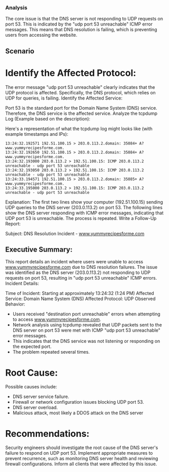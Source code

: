 ### Analysis

The core issue is that the DNS server is not responding to UDP requests on port 53. This is indicated by the "udp port 53 unreachable" ICMP error messages. This means that DNS resolution is failing, which is preventing users from accessing the website.

## Scenario

# Identify the Affected Protocol:

The error message "udp port 53 unreachable" clearly indicates that the UDP protocol is affected. Specifically, the DNS protocol, which relies on UDP for queries, is failing. Identify the Affected Service:

Port 53 is the standard port for the Domain Name System (DNS) service. Therefore, the DNS service is the affected service. Analyze the tcpdump Log (Example based on the description):

Here's a representation of what the tcpdump log might looks like (with example timestamps and IPs):
```
13:24:32.192571 192.51.100.15 > 203.0.113.2.domain: 35084+ A? www.yummyrecipesforme.com.
13:24:32.192650 192.51.100.15 > 203.0.113.2.domain: 35084+ A? www.yummyrecipesforme.com.
13:24:32.193000 203.0.113.2 > 192.51.100.15: ICMP 203.0.113.2 unreachable - udp port 53 unreachable
13:24:32.193050 203.0.113.2 > 192.51.100.15: ICMP 203.0.113.2 unreachable - udp port 53 unreachable
13:24:33.194571 192.51.100.15 > 203.0.113.2.domain: 35085+ A? www.yummyrecipesforme.com.
13:24:33.195000 203.0.113.2 > 192.51.100.15: ICMP 203.0.113.2 unreachable - udp port 53 unreachable
```
Explanation:
The first two lines show your computer (192.51.100.15) sending UDP queries to the DNS server (203.0.113.2) on port 53.
The following lines show the DNS server responding with ICMP error messages, indicating that UDP port 53 is unreachable.
The process is repeated.
Write a Follow-Up Report:

Subject: DNS Resolution Incident - www.yummyrecipesforme.com

## Executive Summary:

This report details an incident where users were unable to access www.yummyrecipesforme.com due to DNS resolution failures.
The issue was identified as the DNS server (203.0.113.2) not responding to UDP requests on port 53, resulting in "udp port 53 unreachable" ICMP errors.
Incident Details:

Time of Incident: Starting at approximately 13:24:32 (1:24 PM)
Affected Service: Domain Name System (DNS)
Affected Protocol: UDP
Observed Behavior:
* Users received "destination port unreachable" errors when attempting to access www.yummyrecipesforme.com.
* Network analysis using tcpdump revealed that UDP packets sent to the DNS server on port 53 were met with ICMP "udp port 53 unreachable" error messages.
* This indicates that the DNS service was not listening or responding on the expected port.
* The problem repeated several times.
  
# Root Cause:

Possible causes include:
* DNS server service failure.
* Firewall or network configuration issues blocking UDP port 53.
* DNS server overload.
* Malicious attack, most likely a DDOS attack on the DNS server
  
# Recommendations:

Security engineers should investigate the root cause of the DNS server's failure to respond on UDP port 53.
Implement appropriate measures to prevent recurrence, such as monitoring DNS server health and reviewing firewall configurations.
Inform all clients that were affected by this issue.
